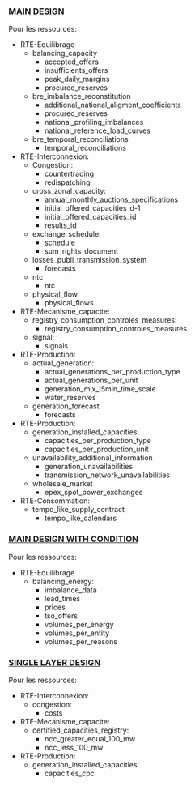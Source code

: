 ### [MAIN DESIGN](https://github.com/mathiaHa/MA-Analysis/blob/master/RTEData/Main_design.pdf)
Pour les ressources:
* RTE-Equilibrage-
	* balancing_capacity
		* accepted_offers
		* insufficients_offers
		* peak_daily_margins 
		* procured_reserves
	* bre_imbalance_reconstitution
		* additional_national_aligment_coefficients
		* procured_reserves
		* national_profiling_imbalances
		* national_reference_load_curves
	* bre_temporal_reconciliations
		* temporal_reconciliations
* RTE-Interconnexion:
	* Congestion:
		* countertrading
		* redispatching
	* cross_zonal_capacity:
		* annual_monthly_auctions_specifications
		* initial_offered_capacities_d-1
		* initial_offered_capacities_id
		* results_id
	* exchange_schedule:
		* schedule
		* sum_rights_document
	* losses_publi_transmission_system
		* forecasts
	* ntc
		* ntc
	* physical_flow
		* physical_flows
* RTE-Mecanisme_capacite:
	* registry_consumption_controles_measures:
		 * registry_consumption_controles_measures
	* signal:
		* signals
* RTE-Production:
	* actual_generation:
		* actual_generations_per_production_type
		* actual_generations_per_unit
		* generation_mix_15min_time_scale
		* water_reserves
	* generation_forecast
		* forecasts
* RTE-Production:
	* generation_installed_capacities:
		* capacities_per_production_type
		* capacities_per_production_unit
	* unavailability_additional_information
		* generation_unavailabilities
		* transmission_network_unavailabilities
	* wholesale_market
		* epex_spot_power_exchanges
* RTE-Consommation:
	* tempo_like_supply_contract
		* tempo_like_calendars
	
### [MAIN DESIGN WITH CONDITION](https://github.com/mathiaHa/MA-Analysis/blob/master/RTEData/RTE-Equilibrage-Balancing_energy.pdf)

Pour les ressources:
* RTE-Equilibrage
	* balancing_energy:
	    * imbalance_data
	    * lead_times
	    * prices
	    * tso_offers
	    * volumes_per_energy
	    * volumes_per_entity
	    * volumes_per_reasons
	
### [SINGLE LAYER DESIGN](https://github.com/mathiaHa/MA-Analysis/blob/master/RTEData/single_layer_design.pdf)
Pour les ressources:
* RTE-Interconnexion:
	* congestion:
		* costs
* RTE-Mecanisme_capacite:
	* certified_capacities_registry:
		* ncc_greater_equal_100_mw
		* ncc_less_100_mw
* RTE-Production:
	* generation_installed_capacities:
		* capacities_cpc
	


	
